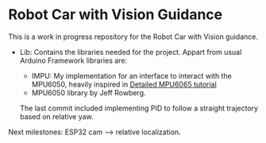 # Robot Car with Vision Guidance

This is a work in progress repository for the Robot Car with Vision guidance.

- Lib: Contains the libraries needed for the project. Appart from usual Arduino Framework libraries are:
  - IMPU: My implementation for an interface to interact with the MPU6050, heavily inspired in [Detailed MPU6065 tutorial](https://www.youtube.com/watch?v=k5i-vE5rZR0&t=1939s)
  - MPU6050 library by Jeff Rowberg.

  The last commit included implementing PID to follow a straight trajectory based on relative yaw.  

Next milestones: ESP32 cam --> relative localization.